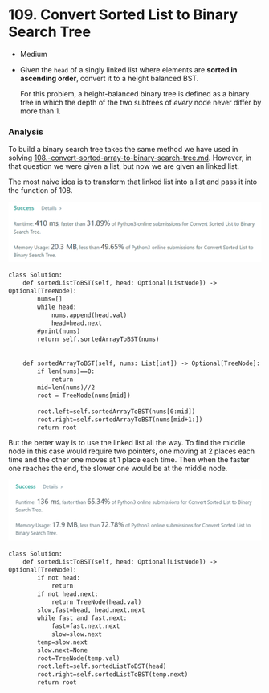 # 109. Convert Sorted List to Binary Search Tree

* Medium
*   Given the `head` of a singly linked list where elements are **sorted in ascending order**, convert it to a height balanced BST.

    For this problem, a height-balanced binary tree is defined as a binary tree in which the depth of the two subtrees of _every_ node never differ by more than 1.

### Analysis&#x20;

To build a binary search tree takes the same method we have used in solving [108.-convert-sorted-array-to-binary-search-tree.md](../tree-questions/all-sorts-of-tree-problems/108.-convert-sorted-array-to-binary-search-tree.md "mention"). However, in that question we were given a list, but now we are given an linked list.&#x20;

The most naive idea is to transform that linked list into a list and pass it into the function of 108.&#x20;

![](<../.gitbook/assets/image (12).png>)

```
class Solution:
    def sortedListToBST(self, head: Optional[ListNode]) -> Optional[TreeNode]:
        nums=[]
        while head:
            nums.append(head.val)
            head=head.next
        #print(nums)
        return self.sortedArrayToBST(nums)
            
            
    def sortedArrayToBST(self, nums: List[int]) -> Optional[TreeNode]:
        if len(nums)==0:
            return 
        mid=len(nums)//2
        root = TreeNode(nums[mid])
        
        root.left=self.sortedArrayToBST(nums[0:mid])
        root.right=self.sortedArrayToBST(nums[mid+1:])
        return root
```

But the better way is to use the linked list all the way. To find the middle node in this case would require two pointers, one moving at 2 places each time and the other one moves at 1 place each time. Then when the faster one reaches the end, the slower one would be at the middle node.&#x20;

![](<../.gitbook/assets/image (26) (1) (1).png>)

```
class Solution:
    def sortedListToBST(self, head: Optional[ListNode]) -> Optional[TreeNode]:
        if not head:
            return 
        if not head.next:
            return TreeNode(head.val)
        slow,fast=head, head.next.next
        while fast and fast.next:
            fast=fast.next.next
            slow=slow.next
        temp=slow.next
        slow.next=None 
        root=TreeNode(temp.val)
        root.left=self.sortedListToBST(head)
        root.right=self.sortedListToBST(temp.next)
        return root
```
